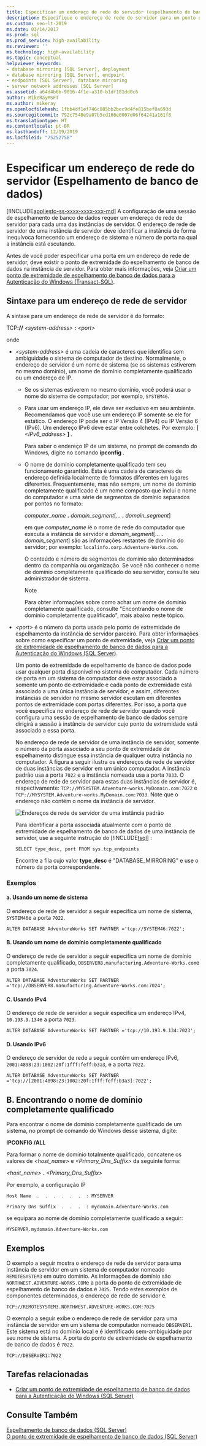 ```yaml
---
title: Especificar um endereço de rede do servidor (espelhamento de banco de dados)
description: Especifique o endereço de rede do servidor para um ponto de extremidade de espelhamento de banco de dados.
ms.custom: seo-lt-2019
ms.date: 03/14/2017
ms.prod: sql
ms.prod_service: high-availability
ms.reviewer: ''
ms.technology: high-availability
ms.topic: conceptual
helpviewer_keywords:
- database mirroring [SQL Server], deployment
- database mirroring [SQL Server], endpoint
- endpoints [SQL Server], database mirroring
- server network addresses [SQL Server]
ms.assetid: a64d4b6b-9016-4f1e-a310-b1df181dd0c6
author: MikeRayMSFT
ms.author: mikeray
ms.openlocfilehash: 1fbb4df1ef746c885bb2bec9d4fe815bef8a693d
ms.sourcegitcommit: 792c7548e9a07b5cd166e0007d06f64241a161f8
ms.translationtype: HT
ms.contentlocale: pt-BR
ms.lasthandoff: 12/19/2019
ms.locfileid: "75252758"
---
```

# <a name="specify-a-server-network-address-database-mirroring"></a>Especificar um endereço de rede do servidor (Espelhamento de banco de dados)
[!INCLUDE[appliesto-ss-xxxx-xxxx-xxx-md](../../includes/appliesto-ss-xxxx-xxxx-xxx-md.md)]
  A configuração de uma sessão de espelhamento de banco de dados requer um endereço de rede de servidor para cada uma das instâncias de servidor. O endereço de rede de servidor de uma instância de servidor deve identificar a instância de forma inequívoca fornecendo um endereço de sistema e número de porta na qual a instância está escutando.  
  
 Antes de você poder especificar uma porta em um endereço de rede de servidor, deve existir o ponto de extremidade do espelhamento de banco de dados na instância de servidor. Para obter mais informações, veja [Criar um ponto de extremidade de espelhamento de banco de dados para a Autenticação do Windows &#40;Transact-SQL&#41;](../../database-engine/database-mirroring/create-a-database-mirroring-endpoint-for-windows-authentication-transact-sql.md).  
  
  
##  <a name="Syntax"></a> Sintaxe para um endereço de rede de servidor  
 A sintaxe para um endereço de rede de servidor é do formato:  
  
 TCP<strong>://</strong> *\<system-address>* <strong>:</strong> *\<port>*  
  
 onde  
  
-   *\<system-address>* é uma cadeia de caracteres que identifica sem ambiguidade o sistema de computador de destino. Normalmente, o endereço de servidor é um nome de sistema (se os sistemas estiverem no mesmo domínio), um nome de domínio completamente qualificado ou um endereço de IP.  
  
    -   Se os sistemas estiverem no mesmo domínio, você poderá usar o nome do sistema de computador; por exemplo, `SYSTEM46`.  
  
    -   Para usar um endereço IP, ele deve ser exclusivo em seu ambiente. Recomendamos que você use um endereço IP somente se ele for estático. O endereço IP pode ser o IP Versão 4 (IPv4) ou IP Versão 6 (IPv6). Um endereço IPv6 deve estar entre colchetes. Por exemplo: **[** _<IPv6_address>_ **]** .  
  
         Para saber o endereço IP de um sistema, no prompt de comando do Windows, digite no comando **ipconfig** .  
  
    -   O nome de domínio completamente qualificado tem seu funcionamento garantido. Esta é uma cadeia de caracteres de endereço definida localmente de formatos diferentes em lugares diferentes. Frequentemente, mas não sempre, um nome de domínio completamente qualificado é um nome composto que inclui o nome do computador e uma série de segmentos de domínio separados por pontos no formato:  
  
         _computer_name_ **.** _domain_segment_[... **.** _domain_segment_]  
  
         em que *computer_name i*é o nome de rede do computador que executa a instância de servidor e *domain_segment*[... **.** _domain_segment_] são as informações restantes de domínio do servidor; por exemplo: `localinfo.corp.Adventure-Works.com`.  
  
         O conteúdo e número de segmentos de domínio são determinados dentro da companhia ou organização. Se você não conhecer o nome de domínio completamente qualificado do seu servidor, consulte seu administrador de sistema.  
  
        > [!NOTE]  
        >  Para obter informações sobre como achar um nome de domínio completamente qualificado, consulte "Encontrando o nome de domínio completamente qualificado", mais abaixo neste tópico.  
  
-   *\<port>* é o número da porta usada pelo ponto de extremidade de espelhamento da instância de servidor parceiro. Para obter informações sobre como especificar um ponto de extremidade, veja [Criar um ponto de extremidade de espelhamento de banco de dados para a Autenticação do Windows &#40;SQL Server&#41;](../../database-engine/database-mirroring/create-a-database-mirroring-endpoint-for-windows-authentication-transact-sql.md).  
  
     Um ponto de extremidade de espelhamento de banco de dados pode usar qualquer porta disponível no sistema do computador. Cada número de porta em um sistema de computador deve estar associado a somente um ponto de extremidade e cada ponto de extremidade está associado a uma única instância de servidor; e assim, diferentes instâncias de servidor no mesmo servidor escutam em diferentes pontos de extremidade com portas diferentes. Por isso, a porta que você especifica no endereço de rede de servidor quando você configura uma sessão de espelhamento de banco de dados sempre dirigirá a sessão à instância de servidor cujo ponto de extremidade está associado a essa porta.  
  
     No endereço de rede de servidor de uma instância de servidor, somente o número da porta associado a seu ponto de extremidade de espelhamento distingue essa instância de qualquer outra instância no computador. A figura a seguir ilustra os endereços de rede de servidor de duas instâncias de servidor em um único computador. A instância padrão usa a porta `7022` e a instância nomeada usa a porta `7033`. O endereço de rede de servidor para estas duas instâncias de servidor é, respectivamente: `TCP://MYSYSTEM.Adventure-works.MyDomain.com:7022` e `TCP://MYSYSTEM.Adventure-works.MyDomain.com:7033`. Note que o endereço não contém o nome da instância de servidor.  
  
     ![Endereços de rede de servidor de uma instância padrão](../../database-engine/availability-groups/windows/media/dbm-2-instances-ports-1-system.gif "Endereços de rede de servidor de uma instância padrão")  
  
     Para identificar a porta associada atualmente com o ponto de extremidade de espelhamento de banco de dados de uma instância de servidor, use a seguinte instrução do [!INCLUDE[tsql](../../includes/tsql-md.md)] :  
  
    ```  
    SELECT type_desc, port FROM sys.tcp_endpoints  
    ```  
  
     Encontre a fila cujo valor **type_desc** é "DATABASE_MIRRORING" e use o número da porta correspondente.  
  
### <a name="examples"></a>Exemplos  
  
#### <a name="a-using-a-system-name"></a>a. Usando um nome de sistema  
 O endereço de rede de servidor a seguir especifica um nome de sistema, `SYSTEM46`e a porta `7022`.  
  
```  
ALTER DATABASE AdventureWorks SET PARTNER ='tcp://SYSTEM46:7022';  
```  
  
#### <a name="b-using-a-fully-qualified-domain-name"></a>B. Usando um nome de domínio completamente qualificado  
 O endereço de rede de servidor a seguir especifica um nome de domínio completamente qualificado, `DBSERVER8.manufacturing.Adventure-Works.com`e a porta `7024`.  
  
```  
ALTER DATABASE AdventureWorks SET PARTNER ='tcp://DBSERVER8.manufacturing.Adventure-Works.com:7024';  
```  
  
#### <a name="c-using-ipv4"></a>C. Usando IPv4  
 O endereço de rede de servidor a seguir especifica um endereço IPv4, `10.193.9.134`e a porta `7023`.  
  
```  
ALTER DATABASE AdventureWorks SET PARTNER ='tcp://10.193.9.134:7023';  
```  
  
#### <a name="d-using-ipv6"></a>D. Usando IPv6  
 O endereço de servidor de rede a seguir contém um endereço IPv6, `2001:4898:23:1002:20f:1fff:feff:b3a3`, e a porta `7022`.  
  
```  
ALTER DATABASE AdventureWorks SET PARTNER ='tcp://[2001:4898:23:1002:20f:1fff:feff:b3a3]:7022';  
```  
  
## <a name="finding-the-fully-qualified-domain-name"></a>B. Encontrando o nome de domínio completamente qualificado  
 Para encontrar o nome de domínio completamente qualificado de um sistema, no prompt de comando do Windows desse sistema, digite:  
  
 **IPCONFIG /ALL**  
  
 Para formar o nome de domínio totalmente qualificado, concatene os valores de *<host_name>* e *<Primary_Dns_Suffix>* da seguinte forma:  
  
 _<host_name>_ **.** _<Primary_Dns_Suffix>_  
  
 Por exemplo, a configuração IP  
  
 `Host Name  .  .  .  .  .  .  : MYSERVER`  
  
 `Primary Dns Suffix  .  .  .  : mydomain.Adventure-Works.com`  
  
 se equipara ao nome de domínio completamente qualificado a seguir:  
  
 `MYSERVER.mydomain.Adventure-Works.com`  
  
##  <a name="Examples"></a> Exemplos  
 O exemplo a seguir mostra o endereço de rede de servidor para uma instância de servidor em um sistema de computador nomeado `REMOTESYSTEM3` em outro domínio. As informações de domínio são `NORTHWEST.ADVENTURE-WORKS.COM`e a porta do ponto de extremidade de espelhamento de banco de dados é `7025`. Tendo estes exemplos de componentes determinados, o endereço de rede de servidor é.  
  
 `TCP://REMOTESYSTEM3.NORTHWEST.ADVENTURE-WORKS.COM:7025`  
  
 O exemplo a seguir exibe o endereço de rede de servidor para uma instância de servidor em um sistema de computador nomeado `DBSERVER1`. Este sistema está no domínio local e é identificado sem-ambiguidade por seu nome de sistema. A porta do ponto de extremidade de espelhamento de banco de dados é `7022`.  
  
 `TCP://DBSERVER1:7022`  
  
##  <a name="RelatedTasks"></a> Tarefas relacionadas  
  
-   [Criar um ponto de extremidade de espelhamento de banco de dados para a Autenticação do Windows &#40;SQL Server&#41;](../../database-engine/database-mirroring/create-a-database-mirroring-endpoint-for-windows-authentication-transact-sql.md)  
  
## <a name="see-also"></a>Consulte Também  
 [Espelhamento de banco de dados &#40;SQL Server&#41;](../../database-engine/database-mirroring/database-mirroring-sql-server.md)   
 [O ponto de extremidade de espelhamento de banco de dados &#40;SQL Server&#41;](../../database-engine/database-mirroring/the-database-mirroring-endpoint-sql-server.md)  
  
  
